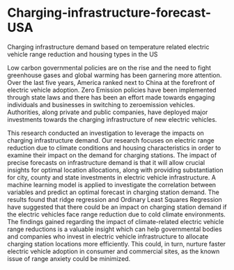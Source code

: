 # Charging-infrastructure-forecast-USA
Charging infrastructure demand based on temperature related electric vehicle range reduction and housing types in the US

Low carbon governmental policies are on the rise and the need to fight greenhouse gases and global warming has been garnering more attention. Over the last five years, America ranked next to China at the forefront of electric vehicle adoption. Zero
Emission policies have been implemented through state laws and there has been an effort made towards engaging individuals and businesses in switching to zeroemission vehicles. Authorities, along private and public companies, have deployed
major investments towards the charging infrastructure of new electric vehicles.

This research conducted an investigation to leverage the impacts on charging infrastructure demand. Our research focuses on electric range reduction due to climate conditions and housing characteristics in order to examine their impact on the
demand for charging stations. The impact of precise forecasts on infrastructure demand is that it will allow crucial insights for optimal location allocations, along with providing substantiation for city, county and state investments in electric vehicle infrastructure. 
A machine learning model is applied to investigate the correlation between variables and predict an optimal forecast in charging station demand. The results found that ridge regression and Ordinary Least Squares Regression have
suggested that there could be an impact on charging station demand if the electric vehicles face range reduction due to cold climate environments. The findings gained regarding the impact of climate-related electric vehicle range reductions is a valuable insight which can help governmental bodies and companies who invest in electric vehicle infrastructure to allocate charging station locations more efficiently. This could, in turn, nurture faster electric vehicle adoption in consumer and commercial sites, as the known issue of range anxiety could be minimized.

